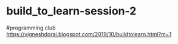 # build_to_learn-session-2
#programming club  https://vigneshdorai.blogspot.com/2019/10/buildtolearn.html?m=1
